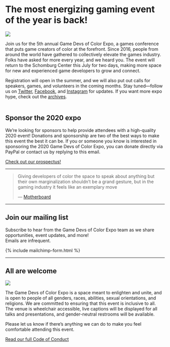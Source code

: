 # The most energizing gaming event of the year is back!

<p>
<img src="https://gamedevsofcolorexpo.com/assets/images/photos/2019/2019GDoCExpo01.jpg">
</p>

Join us for the 5th annual Game Devs of Color Expo, a games conference that puts game creators of color at the forefront. Since 2016, people from around the world have gathered to collectively elevate the games industry. Folks have asked for more every year, and we heard you. The event will return to the Schomburg Center this July for two days, making more space for new and experienced game developers to grow and connect.

Registration will open in the summer, and we will also put out calls for speakers, games, and volunteers in the coming months. Stay tuned—follow us on [Twitter](https://twitter.com/gdocexpo), [Facebook](https://www.facebook.com/GDoCExpo/), and [Instagram](https://www.instagram.com/gdocexpo/) for updates. If you want more expo hype, check out the [archives](/archive).
<br/><br/>

## Sponsor the 2020 expo

We’re looking for sponsors to help provide attendees with a high-quality 2020 event! Donations and sponsorship are two of the best ways to make this event the best it can be. If you or someone you know is interested in sponsoring the 2020 Game Devs of Color Expo, you can donate directly via PayPal or contact us by replying to this email.

[Check out our prospectus!](/sponsor/2020GameDevsofColorExpoSponsorshipDeck.pdf)


---


<blockquote class="twitter-tweet" data-lang="en"><p lang="en" dir="ltr">
Giving developers of color the space to speak about anything but their own marginalization shouldn’t be a grand gesture, but in the gaming industry it feels like an exemplary move
</p>&mdash; <a href="https://motherboard.vice.com/en_us/article/5943vb/the-game-developers-of-color-expo-was-a-respite-from-the-hostile-gaming-scene">Motherboard</a></blockquote>


----

## Join our mailing list

Subscribe to hear from the Game Devs of Color Expo team as we share opportunities, event updates, and more!<br/>
Emails are infrequent.

{% include mailchimp-form.html %}

----

## All are welcome

![](https://gamedevsofcolorexpo.com/assets/images/photos/2019/2019GDoCExpo02.jpg)

The Game Devs of Color Expo is a space meant to enlighten and unite, and is open to people of all genders, races, abilities, sexual orientations, and religions. We are committed to ensuring that this event is inclusive to all. The venue is wheelchair accessible, live captions will be displayed for all talks and presentations, and gender-neutral restrooms will be available.

Please let us know if there’s anything we can do to make you feel comfortable attending this event.

[Read our full Code of Conduct](/codeofconduct)
